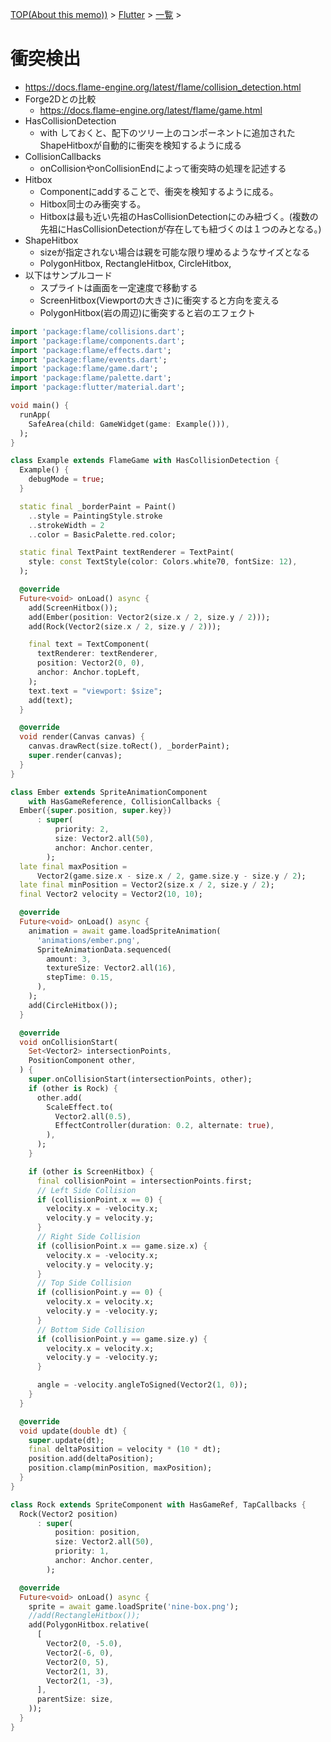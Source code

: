 [TOP(About this memo))](../../README.md) >  [Flutter](../README.md) > [一覧](./README.md) >

# 衝突検出
* https://docs.flame-engine.org/latest/flame/collision_detection.html
* Forge2Dとの比較
    * https://docs.flame-engine.org/latest/flame/game.html
* HasCollisionDetection
    * with しておくと、配下のツリー上のコンポーネントに追加されたShapeHitboxが自動的に衝突を検知するように成る
* CollisionCallbacks
    * onCollisionやonCollisionEndによって衝突時の処理を記述する
* Hitbox
    * Componentにaddすることで、衝突を検知するように成る。
    * Hitbox同士のみ衝突する。
    * Hitboxは最も近い先祖のHasCollisionDetectionにのみ紐づく。(複数の先祖にHasCollisionDetectionが存在しても紐づくのは１つのみとなる。)
* ShapeHitbox
    * sizeが指定されない場合は親を可能な限り埋めるようなサイズとなる
    * PolygonHitbox, RectangleHitbox, CircleHitbox, 
* 以下はサンプルコード
    * スプライトは画面を一定速度で移動する
    * ScreenHitbox(Viewportの大きさ)に衝突すると方向を変える
    * PolygonHitbox(岩の周辺)に衝突すると岩のエフェクト
```dart
import 'package:flame/collisions.dart';
import 'package:flame/components.dart';
import 'package:flame/effects.dart';
import 'package:flame/events.dart';
import 'package:flame/game.dart';
import 'package:flame/palette.dart';
import 'package:flutter/material.dart';

void main() {
  runApp(
    SafeArea(child: GameWidget(game: Example())),
  );
}

class Example extends FlameGame with HasCollisionDetection {
  Example() {
    debugMode = true;
  }

  static final _borderPaint = Paint()
    ..style = PaintingStyle.stroke
    ..strokeWidth = 2
    ..color = BasicPalette.red.color;

  static final TextPaint textRenderer = TextPaint(
    style: const TextStyle(color: Colors.white70, fontSize: 12),
  );

  @override
  Future<void> onLoad() async {
    add(ScreenHitbox());
    add(Ember(position: Vector2(size.x / 2, size.y / 2)));
    add(Rock(Vector2(size.x / 2, size.y / 2)));

    final text = TextComponent(
      textRenderer: textRenderer,
      position: Vector2(0, 0),
      anchor: Anchor.topLeft,
    );
    text.text = "viewport: $size";
    add(text);
  }

  @override
  void render(Canvas canvas) {
    canvas.drawRect(size.toRect(), _borderPaint);
    super.render(canvas);
  }
}

class Ember extends SpriteAnimationComponent
    with HasGameReference, CollisionCallbacks {
  Ember({super.position, super.key})
      : super(
          priority: 2,
          size: Vector2.all(50),
          anchor: Anchor.center,
        );
  late final maxPosition =
      Vector2(game.size.x - size.x / 2, game.size.y - size.y / 2);
  late final minPosition = Vector2(size.x / 2, size.y / 2);
  final Vector2 velocity = Vector2(10, 10);

  @override
  Future<void> onLoad() async {
    animation = await game.loadSpriteAnimation(
      'animations/ember.png',
      SpriteAnimationData.sequenced(
        amount: 3,
        textureSize: Vector2.all(16),
        stepTime: 0.15,
      ),
    );
    add(CircleHitbox());
  }

  @override
  void onCollisionStart(
    Set<Vector2> intersectionPoints,
    PositionComponent other,
  ) {
    super.onCollisionStart(intersectionPoints, other);
    if (other is Rock) {
      other.add(
        ScaleEffect.to(
          Vector2.all(0.5),
          EffectController(duration: 0.2, alternate: true),
        ),
      );
    }

    if (other is ScreenHitbox) {
      final collisionPoint = intersectionPoints.first;
      // Left Side Collision
      if (collisionPoint.x == 0) {
        velocity.x = -velocity.x;
        velocity.y = velocity.y;
      }
      // Right Side Collision
      if (collisionPoint.x == game.size.x) {
        velocity.x = -velocity.x;
        velocity.y = velocity.y;
      }
      // Top Side Collision
      if (collisionPoint.y == 0) {
        velocity.x = velocity.x;
        velocity.y = -velocity.y;
      }
      // Bottom Side Collision
      if (collisionPoint.y == game.size.y) {
        velocity.x = velocity.x;
        velocity.y = -velocity.y;
      }

      angle = -velocity.angleToSigned(Vector2(1, 0));
    }
  }

  @override
  void update(double dt) {
    super.update(dt);
    final deltaPosition = velocity * (10 * dt);
    position.add(deltaPosition);
    position.clamp(minPosition, maxPosition);
  }
}

class Rock extends SpriteComponent with HasGameRef, TapCallbacks {
  Rock(Vector2 position)
      : super(
          position: position,
          size: Vector2.all(50),
          priority: 1,
          anchor: Anchor.center,
        );

  @override
  Future<void> onLoad() async {
    sprite = await game.loadSprite('nine-box.png');
    //add(RectangleHitbox());
    add(PolygonHitbox.relative(
      [
        Vector2(0, -5.0),
        Vector2(-6, 0),
        Vector2(0, 5),
        Vector2(1, 3),
        Vector2(1, -3),
      ],
      parentSize: size,
    ));
  }
}
```
